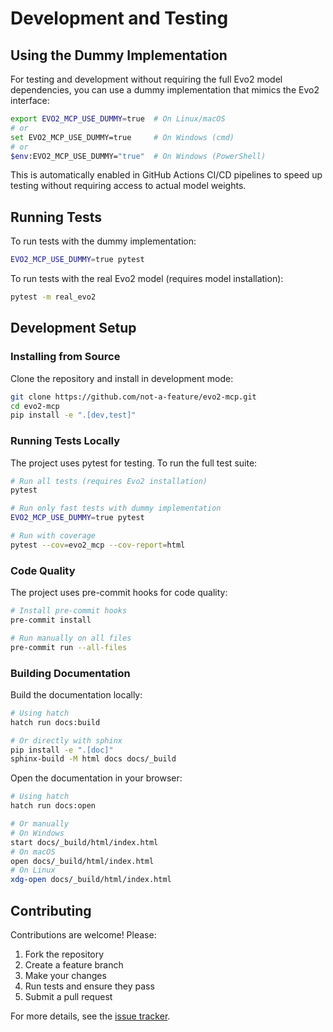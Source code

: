# Development and Testing

## Using the Dummy Implementation

For testing and development without requiring the full Evo2 model dependencies, you can use a dummy implementation that mimics the Evo2 interface:

```bash
export EVO2_MCP_USE_DUMMY=true  # On Linux/macOS
# or
set EVO2_MCP_USE_DUMMY=true     # On Windows (cmd)
# or
$env:EVO2_MCP_USE_DUMMY="true"  # On Windows (PowerShell)
```

This is automatically enabled in GitHub Actions CI/CD pipelines to speed up testing without requiring access to actual model weights.

## Running Tests

To run tests with the dummy implementation:

```bash
EVO2_MCP_USE_DUMMY=true pytest
```

To run tests with the real Evo2 model (requires model installation):

```bash
pytest -m real_evo2
```

## Development Setup

### Installing from Source

Clone the repository and install in development mode:

```bash
git clone https://github.com/not-a-feature/evo2-mcp.git
cd evo2-mcp
pip install -e ".[dev,test]"
```

### Running Tests Locally

The project uses pytest for testing. To run the full test suite:

```bash
# Run all tests (requires Evo2 installation)
pytest

# Run only fast tests with dummy implementation
EVO2_MCP_USE_DUMMY=true pytest

# Run with coverage
pytest --cov=evo2_mcp --cov-report=html
```

### Code Quality

The project uses pre-commit hooks for code quality:

```bash
# Install pre-commit hooks
pre-commit install

# Run manually on all files
pre-commit run --all-files
```

### Building Documentation

Build the documentation locally:

```bash
# Using hatch
hatch run docs:build

# Or directly with sphinx
pip install -e ".[doc]"
sphinx-build -M html docs docs/_build
```

Open the documentation in your browser:

```bash
# Using hatch
hatch run docs:open

# Or manually
# On Windows
start docs/_build/html/index.html
# On macOS
open docs/_build/html/index.html
# On Linux
xdg-open docs/_build/html/index.html
```

## Contributing

Contributions are welcome! Please:

1. Fork the repository
2. Create a feature branch
3. Make your changes
4. Run tests and ensure they pass
5. Submit a pull request

For more details, see the [issue tracker](https://github.com/not-a-feature/evo2-mcp/issues).
